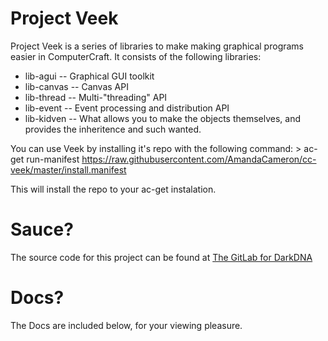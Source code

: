 Project Veek
============

Project Veek is a series of libraries to make making graphical programs easier
in ComputerCraft. It consists of the following libraries:

  * lib-agui -- Graphical GUI toolkit
  * lib-canvas -- Canvas API
  * lib-thread -- Multi-"threading" API
  * lib-event -- Event processing and distribution API
  * lib-kidven -- What allows you to make the objects themselves, and provides the inheritence and such wanted.

You can use Veek by installing it's repo with the following command:
	> ac-get run-manifest https://raw.githubusercontent.com/AmandaCameron/cc-veek/master/install.manifest

This will install the repo to your ac-get instalation.

Sauce?
======

The source code for this project can be found at [The GitLab for DarkDNA](http://git.darkdna.net/amanda/veek)

Docs?
=====

The Docs are included below, for your viewing pleasure.
